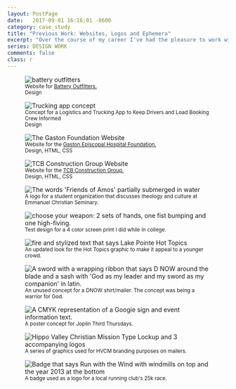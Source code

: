 ```yaml
---
layout: PostPage
date:   2017-09-01 16:16:01 -0600
category: case_study
title: "Previous Work: Websites, Logos and Ephemera"
excerpt: "Over the course of my career I've had the pleasure to work with corporations, organizations and small businesses across the world. This is a small collection of some of that work. These things live as a testament to my roots and the rocky roundabout path I've taken to get to where I am today."
series: DESIGN WORK
comments: false
class: r
---
```

<section class="container__small mb-2">

  <figure class="container__image mb-2">
    <img src="https://ktportfolio-cdn.sirv.com/Images/batteryOutfitters.png?progressive=true&png.optimize=true" alt="battery outfitters" />
    <figcaption class="mt-half center">
      <small>Website for <a href="http://batteryoutfitters.com/">Battery Outfitters.</a><br>Design</small>
    </figcaption>
  </figure>

  <figure class="container__image mt-2 mb-2">
    <img src="https://ktportfolio-cdn.sirv.com/Images/r-trucking-app.png?profile=portfolio" alt="Trucking app concept" />
    <figcaption class="mt-half center">
      <small>Concept for a Logistics and Trucking App to Keep Drivers and Load Booking Crew Informed<br>Design</small>
    </figcaption>
  </figure>

  <figure class="container__image mt-2 mb-2">
    <img src="https://ktportfolio-cdn.sirv.com/Images/gaston_portfolio-background.jpg?progressive=true&png.optimize=true" alt="The Gaston Foundation Website" />
    <figcaption class="mt-half center">
      <small>Website for the <a href="https://www.gastonfoundation.org/">Gaston Episcopal Hospital Foundation.</a><br>Design, HTML, CSS</small>
    </figcaption>
  </figure>

  <figure class="container__image mb-2">
    <img src="https://ktportfolio-cdn.sirv.com/Images/tcb_portfolio-background.jpg?progressive=true&png.optimize=true" alt="TCB Construction Group Website" />
    <figcaption class="mt-half center">
      <small>Website for the <a href="http://tcbconstructiongroup.com/">TCB Construction Group.</a><br>Design, HTML, CSS</small>
    </figcaption>
  </figure>

  <figure class="container__image mb-2">
    <img src="https://ktportfolio-cdn.sirv.com/Images/FOA.png?progressive=true&png.optimize=true" alt="The words 'Friends of Amos' partially submerged in water" />
    <figcaption class="mt-half center">
      <small>A logo for a student organization that discusses theology and culture at Emmanuel Christian Seminary.</small>
    </figcaption>
  </figure>

  <figure class="container__image mb-2">
    <img src="https://ktportfolio-cdn.sirv.com/Images/choose-your-weapon.jpg?progressive=true&png.optimize=true" alt="choose your weapon: 2 sets of hands, one fist bumping and one high-fiving." />
    <figcaption class="mt-half center">
      <small>Test design for a 4 color screen print I did while in college.</small>
    </figcaption>
  </figure>

  <figure class="container__image mb-2">
    <img src="https://ktportfolio-cdn.sirv.com/Images/hot-topics.png?progressive=true&png.optimize=true" alt="fire and stylized text that says Lake Pointe Hot Topics" />
    <figcaption class="mt-half center">
      <small>An updated look for the Hot Topics graphic to make it appeal to a younger crowd.</small>
    </figcaption>
  </figure>

  <figure class="container__image mb-2">
    <img src="https://ktportfolio-cdn.sirv.com/Images/dnow-rejected.png?progressive=true&png.optimize=true" alt="A sword with a wrapping ribbon that says D NOW around the blade and a sash with 'God as my leader and my sword as my companion' in latin." />
    <figcaption class="mt-half center">
      <small>An unused concept for a DNOW shirt/mailer. The concept was being a warrior for God.</small>
    </figcaption>
  </figure>

  <figure class="container__image mb-2">
    <img src="https://ktportfolio-cdn.sirv.com/Images/Capri.png?progressive=true&png.optimize=true" alt="A CMYK representation of a Googie sign and event information text." />
    <figcaption class="mt-half center">
      <small>A poster concept for Joplin Third Thursdays.</small>
    </figcaption>
  </figure>

  <figure class="container__image mb-2">
    <img src="https://ktportfolio-cdn.sirv.com/Images/hvcm.png?progressive=true&png.optimize=true" alt="Hippo Valley Christian Mission Type Lockup and 3 accompanying logos" />
    <figcaption class="mt-half center">
      <small>A series of graphics used for HVCM branding purposes on mailers. </small>
    </figcaption>
  </figure>

  <figure class="container__image mb-2">
    <img src="https://ktportfolio-cdn.sirv.com/Images/RWTW.png?progressive=true&png.optimize=true" alt="Badge that says Run with the Wind with windmills on top and the year 2013 at the bottom" />
    <figcaption class="mt-half center">
      <small>A badge used as a logo for a local running club's 25k race.</small>
    </figcaption>
  </figure>

</section>
